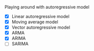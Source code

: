 Playing around with autoregressive model

- [X] Linear autoregressive model
- [X] Moving average model
- [X] Vector autoregressive model 
- [X] ARMA  
- [X] ARIMA
- [ ] SARIMA 
